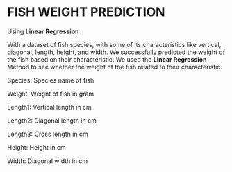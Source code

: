 # FISH WEIGHT PREDICTION 

Using **Linear Regression**

With a dataset of fish species, with some of its characteristics like vertical, diagonal, length, height, and width. We successfully predicted the weight of the fish based on their characteristic. We used the **Linear Regression** Method to see whether the weight of the fish related to their characteristic.

Species: Species name of fish

Weight: Weight of fish in gram

Length1: Vertical length in cm

Length2: Diagonal length in cm

Length3: Cross length in cm

Height: Height in cm

Width: Diagonal width in cm
